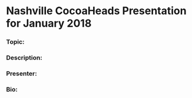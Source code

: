 # Nashville CocoaHeads Presentation for January 2018

### Topic:

### Description:

### Presenter:

### Bio:
